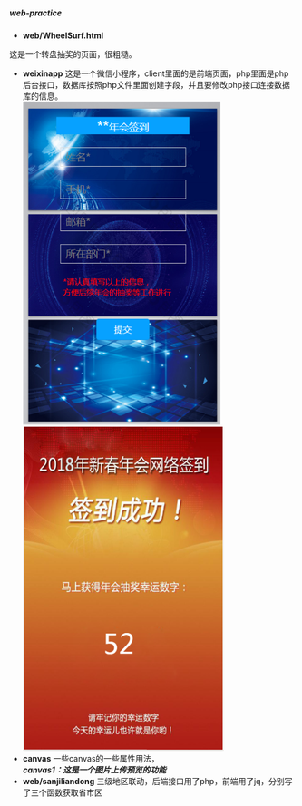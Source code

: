 ##### web-practice

- **web/WheelSurf.html**

这是一个转盘抽奖的页面，很粗糙。
- **weixinapp**
这是一个微信小程序，client里面的是前端页面，php里面是php后台接口，数据库按照php文件里面创建字段，并且要修改php接口连接数据库的信息。<br>
![image](https://github.com/Mafia001/web-practice/blob/master/weixinapp/img/%E7%AD%BE%E5%88%B0.png)
![image](https://github.com/Mafia001/web-practice/blob/master/weixinapp/img/%E7%AD%BE%E5%88%B0%E5%90%8E.png)
- **canvas**
一些canvas的一些属性用法，<br>
***canvas1：这是一个图片上传预览的功能***
- **web/sanjiliandong**
三级地区联动，后端接口用了php，前端用了jq，分别写了三个函数获取省市区
